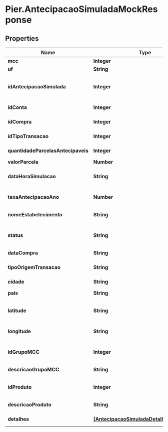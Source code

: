 # Pier.AntecipacaoSimuladaMockResponse

## Properties
Name | Type | Description | Notes
------------ | ------------- | ------------- | -------------
**mcc** | **Integer** |  | [optional] 
**uf** | **String** |  | [optional] 
**idAntecipacaoSimulada** | **Integer** | C\u00C3\u00B3digo identificador da simula\u00C3\u00A7\u00C3\u00A3o de antecipa\u00C3\u00A7\u00C3\u00A3o. | [optional] 
**idConta** | **Integer** | C\u00C3\u00B3digo identificador da conta. | [optional] 
**idCompra** | **Integer** | C\u00C3\u00B3digo identificador do evento compra. | [optional] 
**idTipoTransacao** | **Integer** | C\u00C3\u00B3digo identificador do tipo do evento compra. | [optional] 
**quantidadeParcelasAntecipaveis** | **Integer** | Quantidade de parcelas antecip\u00C3\u00A1veis. | [optional] 
**valorParcela** | **Number** | Valor da parcela. | [optional] 
**dataHoraSimulacao** | **String** | Data e hora em que a simula\u00C3\u00A7\u00C3\u00A3o foi feita. | [optional] 
**taxaAntecipacaoAno** | **Number** | Taxa de antecipa\u00C3\u00A7\u00C3\u00A3o aplicada (ao ano). | [optional] 
**nomeEstabelecimento** | **String** | Estabelecimento onde foi realizada a transa\u00C3\u00A7\u00C3\u00A3o | [optional] 
**status** | **String** | Descri\u00C3\u00A7\u00C3\u00A3o do status da autoriza\u00C3\u00A7\u00C3\u00A3o da compra. | [optional] 
**dataCompra** | **String** | Data da compra. | [optional] 
**tipoOrigemTransacao** | **String** | Tipo de transa\u00C3\u00A7\u00C3\u00A3o da compra. | [optional] 
**cidade** | **String** | Cidade onde a compra foi realizada. | [optional] 
**pais** | **String** | Pa\u00C3\u00ADs onde a compra foi realizada. | [optional] 
**latitude** | **String** | Coordenada latitudinal da localiza\u00C3\u00A7\u00C3\u00A3o da compra. | [optional] 
**longitude** | **String** | Coordenada longitudinal da localiza\u00C3\u00A7\u00C3\u00A3o da compra. | [optional] 
**idGrupoMCC** | **Integer** | C\u00C3\u00B3digo de Identifica\u00C3\u00A7\u00C3\u00A3o do Grupo MCC da compra. | [optional] 
**descricaoGrupoMCC** | **String** | Descri\u00C3\u00A7\u00C3\u00A3o do Grupo MCC da compra. | [optional] 
**idProduto** | **Integer** | C\u00C3\u00B3digo de Identifica\u00C3\u00A7\u00C3\u00A3o do produto da compra. | [optional] 
**descricaoProduto** | **String** | Descri\u00C3\u00A7\u00C3\u00A3o do produto da compra. | [optional] 
**detalhes** | [**[AntecipacaoSimuladaDetalhesResponse]**](AntecipacaoSimuladaDetalhesResponse.md) | Detalhes da simula\u00C3\u00A7\u00C3\u00A3o. | [optional] 


